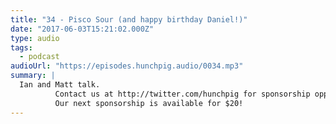```yaml
---
title: "34 - Pisco Sour (and happy birthday Daniel!)"
date: "2017-06-03T15:21:02.000Z"
type: audio
tags:
  - podcast
audioUrl: "https://episodes.hunchpig.audio/0034.mp3"
summary: |
  Ian and Matt talk.
          Contact us at http://twitter.com/hunchpig for sponsorship opportunities.
          Our next sponsorship is available for $20!
---
```

